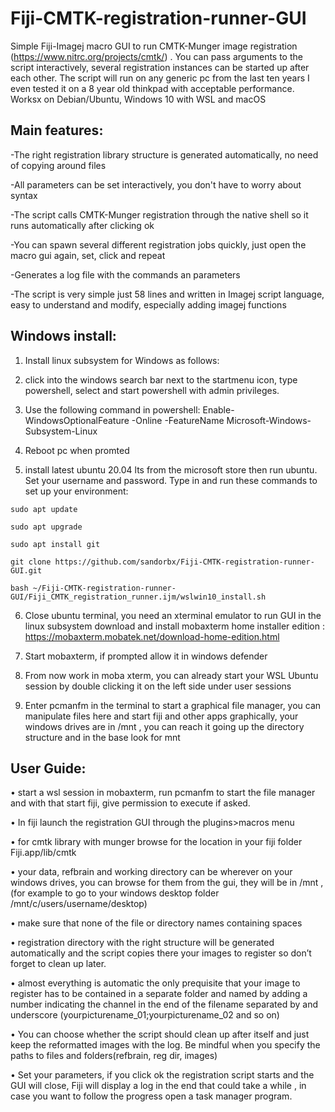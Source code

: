 # Fiji-CMTK-registration-runner-GUI
Simple Fiji-Imagej macro GUI to run CMTK-Munger image registration (https://www.nitrc.org/projects/cmtk/) . You can pass arguments to the script interactively, several registration instances can be started up after each other. 
The script will run on any generic pc from the last ten years I even tested it on a 8 year old thinkpad with acceptable performance. Worksx on Debian/Ubuntu, Windows 10 with WSL  and macOS

## Main features:

-The right registration library structure is generated automatically, no need of copying around files

-All parameters can be set interactively, you don't have to worry about syntax

-The script calls CMTK-Munger registration through the native shell so it runs automatically after clicking ok

-You can spawn several different registration jobs quickly, just open the macro gui again, set, click and repeat

-Generates a log file with the commands an parameters

-The script is very simple just 58 lines and written in Imagej script language, easy to understand and modify, especially adding imagej functions

## Windows install:

1. Install linux subsystem for Windows as follows:

2. click into the windows search bar next to the startmenu icon, type powershell,  select and start powershell with admin privileges.

3. Use the following command in powershell: Enable-WindowsOptionalFeature -Online -FeatureName Microsoft-Windows-Subsystem-Linux

4. Reboot pc when promted

5. install latest ubuntu 20.04 lts  from the microsoft store then run ubuntu. Set your username and password. Type in and run these commands to set up your environment:

  `sudo apt update`

  `sudo apt upgrade`

  `sudo apt install git`
  
  `git clone https://github.com/sandorbx/Fiji-CMTK-registration-runner-GUI.git`
  
  `bash ~/Fiji-CMTK-registration-runner-GUI/Fiji_CMTK_registration_runner.ijm/wslwin10_install.sh`


6. Close ubuntu terminal,  you need an xterminal emulator to run GUI in the linux subsystem download and install mobaxterm home installer edition :  https://mobaxterm.mobatek.net/download-home-edition.html

7. Start mobaxterm, if prompted allow it in windows defender

8. From now work in moba xterm, you can already start your WSL Ubuntu session by double clicking it on the left side under user sessions

9. Enter pcmanfm in the terminal to start a graphical file manager, you can manipulate files here and start fiji and other apps graphically, your windows drives are in /mnt , you can reach it going up the directory structure and in the base look for mnt

## User Guide:

• start a wsl session in mobaxterm, run pcmanfm to start the file manager and with that start fiji, give permission to execute if asked.

• In fiji launch the registration GUI through the plugins>macros menu

• for cmtk library with munger browse for the location in your fiji folder Fiji.app/lib/cmtk

• your data, refbrain and working directory can be wherever on your windows drives, you can browse for them from the gui, they will be in /mnt , (for example to go to your windows desktop folder /mnt/c/users/username/desktop)

• make sure that none of the file or directory names containing spaces

• registration directory with the right structure will be generated automatically and the script copies there your images to register so don’t forget to clean up later.

• almost everything is automatic the only prequisite that your image to register has to be contained in a separate folder  and named by adding a number indicating the channel in the end of the filename separated by and underscore (yourpicturename_01;yourpicturename_02 and so on)

• You can choose whether the script should clean up after itself and just keep the reformatted images with the log. Be mindful when you specify the paths to files and         folders(refbrain, reg dir, images)

• Set your parameters, if you click ok the registration script starts and the GUI will close, Fiji will display a log in the end that could take a while , in case you want to follow the progress open a task manager program.


